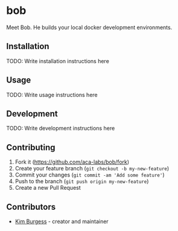 # bob

Meet Bob. He builds your local docker development environments.

## Installation

TODO: Write installation instructions here

## Usage

TODO: Write usage instructions here

## Development

TODO: Write development instructions here

## Contributing

1. Fork it (<https://github.com/aca-labs/bob/fork>)
2. Create your feature branch (`git checkout -b my-new-feature`)
3. Commit your changes (`git commit -am 'Add some feature'`)
4. Push to the branch (`git push origin my-new-feature`)
5. Create a new Pull Request

## Contributors

- [Kim Burgess](https://github.com/kimburgess) - creator and maintainer
